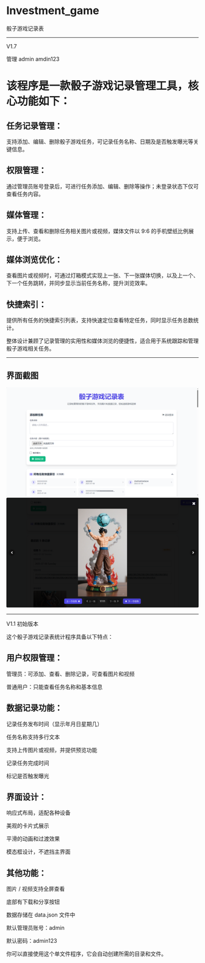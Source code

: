 # Investment_game
骰子游戏记录表

-----
V1.7

管理   admin  amdin123

# 该程序是一款骰子游戏记录管理工具，核心功能如下：​

## 任务记录管理：

支持添加、编辑、删除骰子游戏任务，可记录任务名称、日期及是否触发曝光等关键信息。​

## 权限管理：

通过管理员账号登录后，可进行任务添加、编辑、删除等操作；未登录状态下仅可查看任务内容。​

## 媒体管理：

支持上传、查看和删除任务相关图片或视频，媒体文件以 9:6 的手机壁纸比例展示，便于浏览。​

## 媒体浏览优化：

查看图片或视频时，可通过灯箱模式实现上一张、下一张媒体切换，以及上一个、下一个任务跳转，并同步显示当前任务名称，提升浏览效率。​

## 快捷索引：

提供所有任务的快捷索引列表，支持快速定位查看特定任务，同时显示任务总数统计。​

整体设计兼顾了记录管理的实用性和媒体浏览的便捷性，适合用于系统跟踪和管理骰子游戏相关任务。

----

## 界面截图

<img src="https://raw.githubusercontent.com/mickeywaley/Investment_game/refs/heads/main/01.png" alt="Mobile wallpaper"   />

<img src="https://raw.githubusercontent.com/mickeywaley/Investment_game/refs/heads/main/03.png" alt="Mobile wallpaper"   />

-----

V1.1 初始版本

这个骰子游戏记录表统计程序具备以下特点：


## 用户权限管理：

管理员：可添加、查看、删除记录，可查看图片和视频

普通用户：只能查看任务名称和基本信息

## 数据记录功能：

记录任务发布时间（显示年月日星期几）

任务名称支持多行文本

支持上传图片或视频，并提供预览功能

记录任务完成时间

标记是否触发曝光

## 界面设计：

响应式布局，适配各种设备

美观的卡片式展示

平滑的动画和过渡效果

模态框设计，不遮挡主界面

## 其他功能：

图片 / 视频支持全屏查看

底部有下载和分享按钮

数据存储在 data.json 文件中

默认管理员账号：admin

默认密码：admin123

你可以直接使用这个单文件程序，它会自动创建所需的目录和文件。
